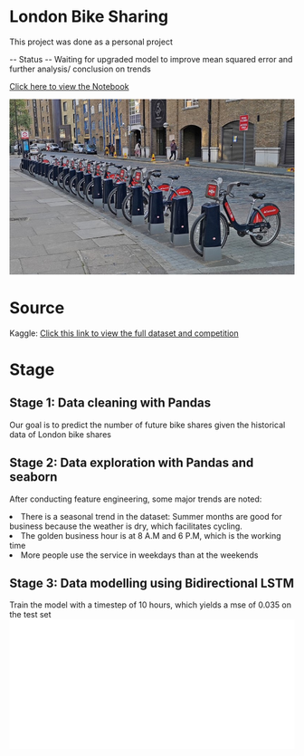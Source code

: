 # London Bike Sharing

This project was done as a personal project

-- Status --  Waiting for upgraded model to improve mean squared error and further analysis/ conclusion on trends

[Click here to view the Notebook](https://github.com/dduygaucho/london-bike-sharing/blob/main/London_bike_sharing.ipynb)


![alt text](https://github.com/dduygaucho/london-bike-sharing/blob/main/cycling.jpg?raw=true)

# Source <br/>

Kaggle: <a href = "https://www.kaggle.com/hmavrodiev/london-bike-sharing-dataset"> Click this link to view the full dataset and competition <a/>
  
# Stage <br/>
  
## Stage 1: Data cleaning with Pandas
  Our goal is to predict the number of future bike shares given the historical data of London bike shares

## Stage 2: Data exploration with Pandas and seaborn

After conducting feature engineering, some major trends are noted:
    <li> There is a seasonal trend in the dataset: Summer months are good for business because the weather is dry, which facilitates cycling. </li>
    <li> The golden business hour is at 8 A.M and 6 P.M, which is the working time</li>
    <li> More people use the service in weekdays than at the weekends</li>

## Stage 3: Data modelling using Bidirectional LSTM

Train the model with a timestep of 10 hours, which yields a mse of 0.035 on the test set
  <br/>
![alt text](https://github.com/dduygaucho/london-bike-sharing/blob/main/Prediction.jpg?raw=true)

 
  

